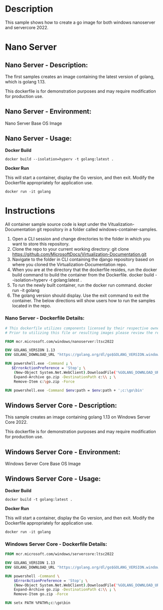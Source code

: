 # Description
This sample shows how to create a go image for both windows nanoserver and servercore 2022.

# Nano Server

## Nano Server - Description:

The first samples creates an image containing the latest version of golang, which is golang 1.13.

This dockerfile is for demonstration purposes and may require modification for production use.

## Nano Server - Environment:

Nano Server Base OS Image

## Nano Server - Usage:

**Docker Build**

```
docker build --isolation=hyperv -t golang:latest .
```

**Docker Run**

This will start a container, display the Go version, and then exit.  Modify the Dockerfile appropriately for application use.

```
docker run -it golang
```



# Instructions

All container sample source code is kept under the Vitualization-Documentation git repository in a folder called windows-container-samples.
1. Open a CLI session and change directories to the folder in which you want to store this repository. 
2. Clone the repo to your current working directory:
    git clone https://github.com/MicrosoftDocs/Virtualization-Documentation.git
3. Navigate to the folder in CLI containing the django repository based on where you cloned the Virtualization-Documentation repo.
4. When you are at the directory that the dockerfile resides, run the docker build command to build the container from the Dockerfile.
    docker build --isolation=hyperv -t golang:latest .
5. To run the newly built container, run the docker run command.
    docker run -it golang
7. The golang version should display. Use the exit command to exit the container.
The below directions will show users how to run the samples located in the repo. 

### Nano Server - Dockerfile Details:
```Dockerfile
# This dockerfile utilizes components licensed by their respective owners/authors.
# Prior to utilizing this file or resulting images please review the respective licenses at: https://golang.org/LICENSE

FROM mcr.microsoft.com/windows/nanoserver:ltsc2022

ENV GOLANG_VERSION 1.13
ENV GOLANG_DOWNLOAD_URL "https://golang.org/dl/go$GOLANG_VERSION.windows-amd64.zip"

RUN powershell.exe -Command ; \
   $ErrorActionPreference = 'Stop'; \
	(New-Object System.Net.WebClient).DownloadFile('%GOLANG_DOWNLOAD_URL%', 'go.zip') ; \
	Expand-Archive go.zip -DestinationPath c:\\ ; \
    Remove-Item c:\go.zip -Force

RUN powershell.exe -Command $env:path = $env:path + ';c:\go\bin'

```

## Windows Server Core - Description:

This sample creates an image containing golang 1.13 on Windows Server Core 2022. 

This dockerfile is for demonstration purposes and may require modification for production use.

## Windows Server Core - Environment:

Windows Server Core Base OS Image

## Windows Server Core - Usage:

**Docker Build**

```
docker build -t golang:latest .
```

**Docker Run**

This will start a container, display the Go version, and then exit.  Modify the Dockerfile appropriately for application use.

```
docker run -it golang
```

### Windows Server Core - Dockerfile Details:
```Dockerfile
FROM mcr.microsoft.com/windows/servercore:ltsc2022

ENV GOLANG_VERSION 1.13
ENV GOLANG_DOWNLOAD_URL "https://golang.org/dl/go$GOLANG_VERSION.windows-amd64.zip"

RUN powershell -Command \
    $ErrorActionPreference = 'Stop'; \
    (New-Object System.Net.WebClient).DownloadFile('%GOLANG_DOWNLOAD_URL%', 'go.zip') ; \
    Expand-Archive go.zip -DestinationPath c:\\ ; \
    Remove-Item go.zip -Force

RUN setx PATH %PATH%;c:\go\bin
```
